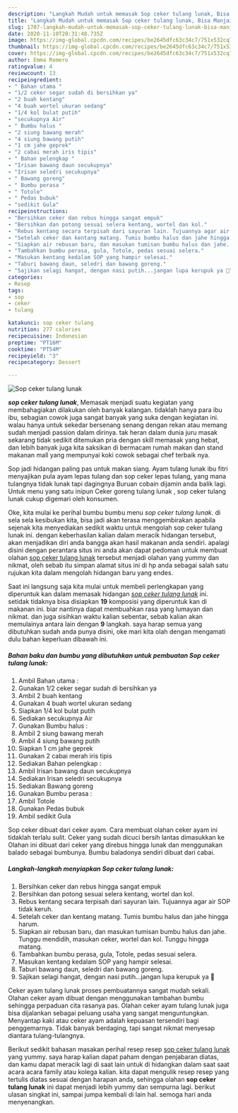 ```yaml
---
description: "Langkah Mudah untuk memasak Sop ceker tulang lunak, Bisa Manjain Lidah"
title: "Langkah Mudah untuk memasak Sop ceker tulang lunak, Bisa Manjain Lidah"
slug: 1707-langkah-mudah-untuk-memasak-sop-ceker-tulang-lunak-bisa-manjain-lidah
date: 2020-11-10T20:31:48.735Z
image: https://img-global.cpcdn.com/recipes/be2645dfc63c34c7/751x532cq70/sop-ceker-tulang-lunak-foto-resep-utama.jpg
thumbnail: https://img-global.cpcdn.com/recipes/be2645dfc63c34c7/751x532cq70/sop-ceker-tulang-lunak-foto-resep-utama.jpg
cover: https://img-global.cpcdn.com/recipes/be2645dfc63c34c7/751x532cq70/sop-ceker-tulang-lunak-foto-resep-utama.jpg
author: Emma Romero
ratingvalue: 4
reviewcount: 13
recipeingredient:
- " Bahan utama "
- "1/2 ceker segar sudah di bersihkan ya"
- "2 buah kentang"
- "4 buah wortel ukuran sedang"
- "1/4 kol bulat putih"
- "secukupnya Air"
- " Bumbu halus "
- "2 siung bawang merah"
- "4 siung bawang putih"
- "1 cm jahe geprek"
- "2 cabai merah iris tipis"
- " Bahan pelengkap "
- "Irisan bawang daun secukupnya"
- "Irisan seledri secukupnya"
- " Bawang goreng"
- " Bumbu perasa "
- " Totole"
- " Pedas bubuk"
- "sedikit Gula"
recipeinstructions:
- "Bersihkan ceker dan rebus hingga sangat empuk"
- "Bersihkan dan potong sesuai selera kentang, wortel dan kol."
- "Rebus kentang secara terpisah dari sayuran lain. Tujuannya agar air SOP tidak keruh."
- "Setelah ceker dan kentang matang. Tumis bumbu halus dan jahe hingga harum."
- "Siapkan air rebusan baru, dan masukan tumisan bumbu halus dan jahe. Tunggu mendidih, masukan ceker, wortel dan kol. Tunggu hingga matang."
- "Tambahkan bumbu perasa, gula, Totole, pedas sesuai selera."
- "Masukan kentang kedalam SOP yang hampir selesai."
- "Taburi bawang daun, seledri dan bawang goreng."
- "Sajikan selagi hangat, dengan nasi putih...jangan lupa kerupuk ya 💙"
categories:
- Resep
tags:
- sop
- ceker
- tulang

katakunci: sop ceker tulang 
nutrition: 277 calories
recipecuisine: Indonesian
preptime: "PT16M"
cooktime: "PT54M"
recipeyield: "3"
recipecategory: Dessert

---
```



![Sop ceker tulang lunak](https://img-global.cpcdn.com/recipes/be2645dfc63c34c7/751x532cq70/sop-ceker-tulang-lunak-foto-resep-utama.jpg)

<b><i>sop ceker tulang lunak</i></b>, Memasak menjadi suatu kegiatan yang membahagiakan dilakukan oleh banyak kalangan. tidaklah hanya para ibu ibu, sebagian cowok juga sangat banyak yang suka dengan kegiatan ini. walau hanya untuk sekedar bersenang senang dengan rekan atau memang sudah menjadi passion dalam dirinya. tak heran dalam dunia juru masak sekarang tidak sedikit ditemukan pria dengan skill memasak yang hebat, dan lebih banyak juga kita saksikan di bermacam rumah makan dan stand makanan mall yang mempunyai koki cowok sebagai chef terbaik nya.

Sop jadi hidangan paling pas untuk makan siang. Ayam tulang lunak ibu fitri menyajikan pula ayam lepas tulang dan sop ceker lepas tulang, yang mana tulangnya tidak lunak tapi dagingnya Buruan cobain dijamin anda balik lagi. Untuk menu yang satu inipun Ceker goreng tulang lunak , sop ceker tulang lunak cukup digemari oleh konsumen.

Oke, kita mulai ke perihal bumbu bumbu menu <i>sop ceker tulang lunak</i>. di sela sela kesibukan kita, bisa jadi akan terasa menggembirakan apabila sejenak kita menyediakan sedikit waktu untuk mengolah sop ceker tulang lunak ini. dengan keberhasilan kalian dalam meracik hidangan tersebut, akan menjadikan diri anda bangga akan hasil makanan anda sendiri. apalagi disini dengan perantara situs ini anda akan dapat pedoman untuk membuat olahan <u>sop ceker tulang lunak</u> tersebut menjadi olahan yang yummy dan nikmat, oleh sebab itu simpan alamat situs ini di hp anda sebagai salah satu rujukan kita dalam mengolah hidangan baru yang endes.


Saat ini langsung saja kita mulai untuk membeli perlengkapan yang diperuntuk kan dalam memasak hidangan <u><i>sop ceker tulang lunak</i></u> ini. setidak tidaknya bisa disiapkan <b>19</b> komposisi yang diperuntuk kan di makanan ini. biar nantinya dapat membuahkan rasa yang lumayan dan nikmat. dan juga sisihkan waktu kalian sebentar, sebab kalian akan memulainya antara lain dengan <b>9</b> langkah. saya harap semua yang dibutuhkan sudah anda punya disini, oke mari kita olah dengan mengamati dulu bahan keperluan dibawah ini.

<!--inarticleads1-->

##### Bahan baku dan bumbu yang dibutuhkan untuk pembuatan Sop ceker tulang lunak:

1. Ambil  Bahan utama :
1. Gunakan 1/2 ceker segar sudah di bersihkan ya
1. Ambil 2 buah kentang
1. Gunakan 4 buah wortel ukuran sedang
1. Siapkan 1/4 kol bulat putih
1. Sediakan secukupnya Air
1. Gunakan  Bumbu halus :
1. Ambil 2 siung bawang merah
1. Ambil 4 siung bawang putih
1. Siapkan 1 cm jahe geprek
1. Gunakan 2 cabai merah iris tipis
1. Sediakan  Bahan pelengkap :
1. Ambil Irisan bawang daun secukupnya
1. Sediakan Irisan seledri secukupnya
1. Sediakan  Bawang goreng
1. Gunakan  Bumbu perasa :
1. Ambil  Totole
1. Gunakan  Pedas bubuk
1. Ambil sedikit Gula


Sop ceker dibuat dari ceker ayam. Cara membuat olahan ceker ayam ini tidaklah terlalu sulit. Ceker yang sudah dicuci bersih lantas dimasukkan ke Olahan ini dibuat dari ceker yang direbus hingga lunak dan menggunakan balado sebagai bumbunya. Bumbu baladonya sendiri dibuat dari cabai. 

<!--inarticleads2-->

##### Langkah-langkah menyiapkan Sop ceker tulang lunak:

1. Bersihkan ceker dan rebus hingga sangat empuk
1. Bersihkan dan potong sesuai selera kentang, wortel dan kol.
1. Rebus kentang secara terpisah dari sayuran lain. Tujuannya agar air SOP tidak keruh.
1. Setelah ceker dan kentang matang. Tumis bumbu halus dan jahe hingga harum.
1. Siapkan air rebusan baru, dan masukan tumisan bumbu halus dan jahe. Tunggu mendidih, masukan ceker, wortel dan kol. Tunggu hingga matang.
1. Tambahkan bumbu perasa, gula, Totole, pedas sesuai selera.
1. Masukan kentang kedalam SOP yang hampir selesai.
1. Taburi bawang daun, seledri dan bawang goreng.
1. Sajikan selagi hangat, dengan nasi putih...jangan lupa kerupuk ya 💙


Ceker ayam tulang lunak proses pembuatannya sangat mudah sekali. Olahan ceker ayam dibuat dengan menggunakan tambahan bumbu sehingga perpaduan cita rasanya pas. Olahan ceker ayam tulang lunak juga bisa dijalankan sebagai peluang usaha yang sangat menguntungkan. Menyantap kaki atau ceker ayam adalah kepuasan tersendiri bagi penggemarnya. Tidak banyak berdaging, tapi sangat nikmat menyesap diantara tulang-tulangnya. 

Berikut sedikit bahasan masakan perihal resep resep <u>sop ceker tulang lunak</u> yang yummy. saya harap kalian dapat paham dengan penjabaran diatas, dan kamu dapat meracik lagi di saat lain untuk di hidangkan dalam saat saat acara acara family atau kolega kalian. kita dapat mengulik resep resep yang tertulis diatas sesuai dengan harapan anda, sehingga olahan <b>sop ceker tulang lunak</b> ini dapat menjadi lebih yummy dan sempurna lagi. berikut ulasan singkat ini, sampai jumpa kembali di lain hal. semoga hari anda menyenangkan.

